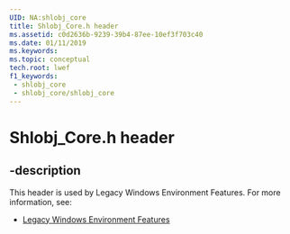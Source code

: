```yaml
---
UID: NA:shlobj_core
title: Shlobj_Core.h header
ms.assetid: c0d2636b-9239-39b4-87ee-10ef3f703c40
ms.date: 01/11/2019
ms.keywords: 
ms.topic: conceptual
tech.root: lwef
f1_keywords:
 - shlobj_core
 - shlobj_core/shlobj_core
---
```


# Shlobj_Core.h header


## -description

This header is used by Legacy Windows Environment Features. For more information, see:

- [Legacy Windows Environment Features](../_lwef/index.md)

